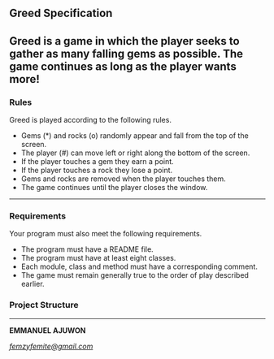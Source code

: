 ## Greed Specification

Greed is a game in which the player seeks to gather as many falling gems as possible. The game continues as long as the player wants more!
------------------------------------------------------------------------------------------------------------------------------------------
### Rules

Greed is played according to the following rules.

- Gems (\*) and rocks (o) randomly appear and fall from the top of the screen.
- The player (#) can move left or right along the bottom of the screen.
- If the player touches a gem they earn a point.
- If the player touches a rock they lose a point.
- Gems and rocks are removed when the player touches them.
- The game continues until the player closes the window.
-----------------------------------------------------------------------------------------------------------------------------------------
### Requirements

Your program must also meet the following requirements.

- The program must have a README file.
- The program must have at least eight classes.
- Each module, class and method must have a corresponding comment.
- The game must remain generally true to the order of play described earlier.

### Project Structure

-----------------------------------------------------------------------------------------------------------------------------------------

**EMMANUEL AJUWON**

*femzyfemite@gmail.com*

